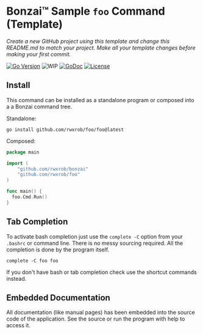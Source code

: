 # Bonzai™ Sample `foo` Command (Template)

*Create a new GitHub project using this template and change this
README.md to match your project. Make all your template changes before
making your first commit.*

[![Go Version](https://img.shields.io/github/go-mod/go-version/rwxrob/bonzai)](https://tip.golang.org/doc/go1.18)
![WIP](https://img.shields.io/badge/status-wip-red)
[![GoDoc](https://godoc.org/github.com/rwxrob/bonzai-template?status.svg)](https://godoc.org/github.com/rwxrob/bonzai-template)
[![License](https://img.shields.io/badge/license-Apache2-brightgreen.svg)](LICENSE)

## Install

This command can be installed as a standalone program or composed into a
a Bonzai command tree.

Standalone: 

```
go install github.com/rwxrob/foo/foo@latest
```

Composed:

```go
package main

import (
	"github.com/rwxrob/bonzai"
	"github.com/rwxrob/foo"
)

func main() {
  foo.Cmd.Run()
}
```

## Tab Completion

To activate bash completion just use the `complete -C` option from your
`.bashrc` or command line. There is no messy sourcing required. All the
completion is done by the program itself.

```
complete -C foo foo
```

If you don't have bash or tab completion check use the shortcut
commands instead.

## Embedded Documentation

All documentation (like manual pages) has been embedded into the source
code of the application. See the source or run the program with help to
access it.
